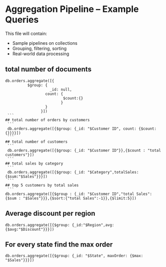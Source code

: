 # Aggregation Pipeline – Example Queries

This file will contain:
- Sample pipelines on collections
- Grouping, filtering, sorting
- Real-world data processing

## total number of documents
   ```code
   db.orders.aggregate([{
             $group: {
                       _id: null, 
                     count: {
                             $count:{} 
                            }
                     }
                   }])
    ```
## total number of orders by customers
    ```
    db.orders.aggregate([{$group: {_id: "$Customer ID", count: {$count:{}}}}])
    ```
## total number of customers
    ```
    db.orders.aggregate([{$group: {_id: "$Customer ID"}},{$count : "total customers"}])
    ```
## total sales by category
    ```
    db.orders.aggregate([{$group: {_id: "$Category",totalSales:{$sum:"$Sales"}}}])
    ```
## top 5 customers by total sales
    ```
   db.orders.aggregate([{$group : {_id: "$Customer ID","total Sales": {$sum : "$Sales"}}},{$sort:{"total Sales":-1}},{$limit:5}])
   ```
## Average discount per region
   ```
   db.orders.aggregate([{$group: {_id:"$Region",avg:{$avg:"$Discount"}}}])
   ```
## For every state find the max order
   ```
   db.orders.aggregate([{$group: {_id: "$State", maxOrder: {$max: "$Sales"}}}])
```
